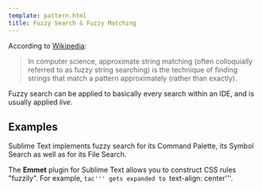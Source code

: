 ```yaml
---
template: pattern.html
title: Fuzzy Search & Fuzzy Matching
---
```


According to [Wikipedia](http://en.wikipedia.org/wiki/Fuzzy_search):

> In computer science, approximate string matching (often colloquially referred to as fuzzy string searching) is the technique of finding strings that match a pattern approximately (rather than exactly).

Fuzzy search can be applied to basically every search within an IDE, and is usually applied *live*.

## Examples

Sublime Text implements fuzzy search for its Command Palette, its Symbol Search as well as for its File Search.

The **Emmet** plugin for Sublime Text allows you to construct CSS rules "fuzzily". For example, ```tac''' gets expanded to ```text-align: center'''.
